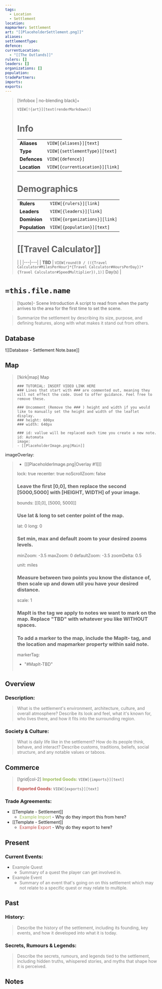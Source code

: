 ```yaml
---
tags:
  - Location
  - Settlement
location:
mapmarker: Settlement
art: "[[PlaceholderSettlement.png]]"
aliases:
settlementType:
defence:
currentLocation:
  - "[[The Outlands]]"
rulers: []
leaders: []
organizations: []
population:
tradePartners:
imports:
exports:
---
```


> [!infobox | no-blending black]+ <font color="#ffffff">Infobox</font>
> 
> `VIEW[!{art}][text(renderMarkdown)]`
> 
> # Info
> |  |  |
> |---|---|
> | **Aliases** | `VIEW[{aliases}][text]` |
> | **Type** | `VIEW[{settlementType}][text]` |
> | **Defences** | `VIEW[{defence}]` |
> | **Location** | `VIEW[{currentLocation}][link]` |
> 
> # Demographics
> |  |  |
> |---|---|
> | **Rulers** | `VIEW[{rulers}][link]` |
> | **Leaders** | `VIEW[{leaders}][link]` |
> | **Dominion** | `VIEW[{organizations}][link]` |
> | **Population** | `VIEW[{population}][text]` |
> 
> # [[Travel Calculator]] 
> | |
> |---|---|
> | **TBD** | `VIEW[round(0 / (({Travel Calculator#MilesPerHour}*{Travel Calculator#HoursPerDay})*{Travel Calculator#SpeedMultiplier}),1)]` Day(s) |

# `=this.file.name`

> [!quote]- Scene Introduction
> A script to read from when the party arrives to the area for the first time to set the scene.

> <font color="#7f7f7f">Summarize the settlement by describing its size, purpose, and defining features, along with what makes it stand out from others.</font>

## Database

![[Database - Settlement Note.base]]

## Map

> [!kirk|map] Map
> ```leaflet
> ### TUTORIAL: INSERT VIDEO LINK HERE
> ### Lines that start with ### are commented out, meaning they will not effect the code. Used to offer guidance. Feel free to remove these.
> 
> ### Uncomment (Remove the ### ) height and width if you would like to manually set the height and width of the leaflet display.
> ### height: 600px
> ### width: 640px
> 
> ### id: vallue will be replaced each time you create a new note.
> id: Automata
> image: 
> - [[PlaceholderImage.png|Main]]
imageOverlay:
> - [[[PlaceholderImage.png|Overlay #1]]]
> 
> lock: true
> recenter: true
> noScrollZoom: false
> ### Leave the first [0,0], then replace the second [5000,5000] with [HEIGHT, WIDTH] of your image.
> bounds: [[0,0], [5000, 5000]]
> 
> ### Use lat & long to set center point of the map.
> lat: 0
> long: 0
> 
> ### Set min, max and default zoom to your desired zooms levels.
> minZoom: -3.5
> maxZoom: 0
> defaultZoom: -3.5
> zoomDelta: 0.5
> 
> unit: miles
> ### Measure between two points you know the distance of, then scale up and down util you have your desired distance.
> scale: 1
> ### MapIt is the tag we apply to notes we want to mark on the map. Replace "TBD" with whatever you like WITHOUT spaces.
> ### To add a marker to the map, include the MapIt- tag, and the location and mapmarker property within said note.
> markerTag: 
> - "#MapIt-TBD"
> ```

## Overview

### Description:

> <font color="#7f7f7f">What is the settlement's environment, architecture, culture, and overall atmosphere? Describe its look and feel, what it's known for, who lives there, and how it fits into the surrounding region.</font>

### Society & Culture:

> <font color="#7f7f7f">What is daily life like in the settlement? How do its people think, behave, and interact? Describe customs, traditions, beliefs, social structure, and any notable values or taboos.</font>

## Commerce

> [!grid|col-2]
> <font color="#9bbb59">**Imported Goods:**</font> `VIEW[{imports}][text]`
>
> <font color="#c0504d">**Exported Goods:**</font> `VIEW[{exports}][text]`

### Trade Agreements:

- [[Template - Settlement]]
   - <font color="#9bbb59">Example Import</font> - Why do they import this from here?
- [[Template - Settlement]]
   - <font color="#c0504d">Example Export</font> - Why do they export to here?

## Present

### Current Events:

- <font color="#7f7f7f">Example Quest</font>
    -  <font color="#7f7f7f">Summary of a quest the player can get involved in.</font>
- <font color="#7f7f7f">Example Event</font>
    - <font color="#7f7f7f">Summary of an event that's going on on this settlement which may not relate to a specific quest or may relate to multiple.</font>

## Past

### History:

> <font color="#7f7f7f">Describe the history of the settlement, including its founding, key events, and how it developed into what it is today.</font>

### Secrets, Rumours & Legends:

> <font color="#7f7f7f">Describe the secrets, rumours, and legends tied to the settlement, including hidden truths, whispered stories, and myths that shape how it is perceived.</font>

## Notes

